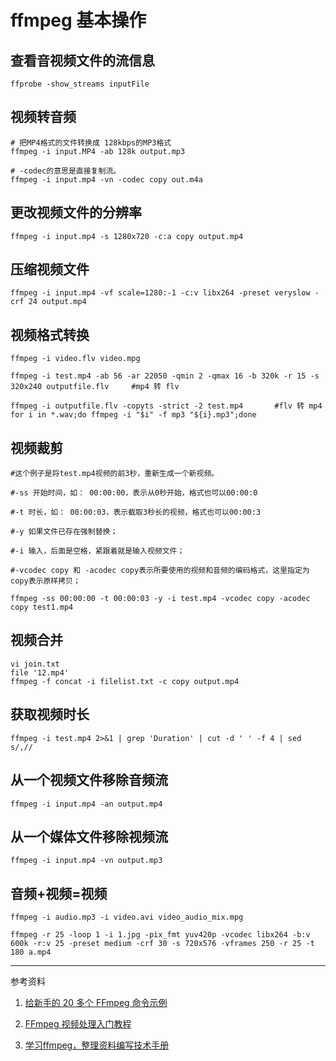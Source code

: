 # ffmpeg 基本操作

## 查看音视频文件的流信息
```
ffprobe -show_streams inputFile
```
## 视频转音频
```
# 把MP4格式的文件转换成 128kbps的MP3格式
ffmpeg -i input.MP4 -ab 128k output.mp3

# -codec的意思是直接复制流。
ffmpeg -i input.mp4 -vn -codec copy out.m4a
```

## 更改视频文件的分辨率
```
ffmpeg -i input.mp4 -s 1280x720 -c:a copy output.mp4
```
## 压缩视频文件
```
ffmpeg -i input.mp4 -vf scale=1280:-1 -c:v libx264 -preset veryslow -crf 24 output.mp4
```
## 视频格式转换
```
ffmpeg -i video.flv video.mpg

ffmpeg -i test.mp4 -ab 56 -ar 22050 -qmin 2 -qmax 16 -b 320k -r 15 -s 320x240 outputfile.flv     #mp4 转 flv  
      
ffmpeg -i outputfile.flv -copyts -strict -2 test.mp4       #flv 转 mp4  
for i in *.wav;do ffmpeg -i "$i" -f mp3 "${i}.mp3";done
```

## 视频裁剪
```
#这个例子是将test.mp4视频的前3秒，重新生成一个新视频。

#-ss 开始时间，如： 00:00:00，表示从0秒开始，格式也可以00:00:0

#-t 时长，如： 00:00:03，表示截取3秒长的视频，格式也可以00:00:3

#-y 如果文件已存在强制替换；

#-i 输入，后面是空格，紧跟着就是输入视频文件；

#-vcodec copy 和 -acodec copy表示所要使用的视频和音频的编码格式，这里指定为copy表示原样拷贝；

ffmpeg -ss 00:00:00 -t 00:00:03 -y -i test.mp4 -vcodec copy -acodec copy test1.mp4

```

## 视频合并
```
vi join.txt
file '12.mp4'
ffmpeg -f concat -i filelist.txt -c copy output.mp4
```
## 获取视频时长
```
ffmpeg -i test.mp4 2>&1 | grep 'Duration' | cut -d ' ' -f 4 | sed s/,//  
```

## 从一个视频文件移除音频流
```
ffmpeg -i input.mp4 -an output.mp4
```
## 从一个媒体文件移除视频流
```
ffmpeg -i input.mp4 -vn output.mp3
```
## 音频+视频=视频
```
ffmpeg -i audio.mp3 -i video.avi video_audio_mix.mpg

ffmpeg -r 25 -loop 1 -i 1.jpg -pix_fmt yuv420p -vcodec libx264 -b:v 600k -r:v 25 -preset medium -crf 30 -s 720x576 -vframes 250 -r 25 -t 180 a.mp4
```

---
参考资料
1. [给新手的 20 多个 FFmpeg 命令示例](https://zhuanlan.zhihu.com/p/67878761)

1. [FFmpeg 视频处理入门教程](https://www.ruanyifeng.com/blog/2020/01/ffmpeg.html)

1. [学习ffmpeg，整理资料编写技术手册](https://github.com/feixiao/ffmpeg)


